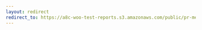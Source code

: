```yaml
---
layout: redirect
redirect_to: https://a8c-woo-test-reports.s3.amazonaws.com/public/pr-merge/41605/e2e/index.html
---
```

